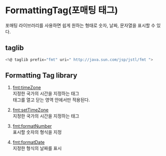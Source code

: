# FormattingTag(포매팅 태그)
포매팅 라이브러리를 사용하면 쉽게 원하는 형태로 숫자, 날짜, 문자열을 표시할 수 있다.

## taglib
```jsx
<%@ taglib prefix="fmt" uri=" http://java.sun.com/jsp/jstl/fmt ">
```   
    
## Formatting Tag library   
1. <fmt:timeZone>   
지정한 국가의 시간을 지정하는 태그     
태그를 열고 닫는 영역 안에서만 적용된다.   

2. <fmt:setTimeZone>    
지정한 국가의 시간을 지정하는 태그  
    
3. <fmt:formatNumber>    
표시할 숫자의 형식을 지정

4. <fmt:formatDate>    
지정한 형식의 날짜를 표시
